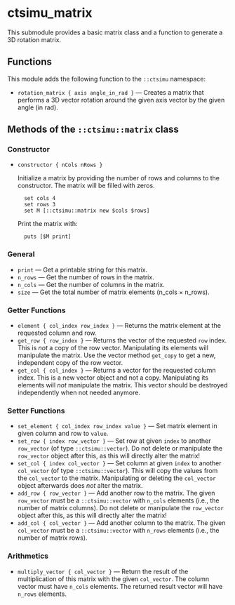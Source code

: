 # ctsimu_matrix
This submodule provides a basic matrix class and a function to generate a 3D rotation matrix.

## Functions

This module adds the following function to the `::ctsimu` namespace:

* `rotation_matrix { axis angle_in_rad }` — Creates a matrix that performs a 3D vector rotation around the given axis vector by the given angle (in rad).

## Methods of the `::ctsimu::matrix` class

### Constructor

* `constructor { nCols nRows }`
    
    Initialize a matrix by providing the number of rows and columns to the constructor. The matrix will be filled with zeros.

        set cols 4
        set rows 3
        set M [::ctsimu::matrix new $cols $rows]

    Print the matrix with:

        puts [$M print]

### General

* `print` — Get a printable string for this matrix.
* `n_rows` — Get the number of rows in the matrix.
* `n_cols` — Get the number of columns in the matrix.
* `size` — Get the total number of matrix elements (n_cols × n_rows).

### Getter Functions

* `element { col_index row_index }` — Returns the matrix element at the requested column and row.
* `get_row { row_index }` — Returns the vector of the requested `row` index. This is *not* a copy of the row vector. Manipulating its elements will manipulate the matrix. Use the vector method `get_copy` to get a new, independent copy of the row vector.
* `get_col { col_index }` — Returns a vector for the requested column index. This is a new vector object and not a copy. Manipulating its elements will *not* manipulate the matrix. This vector should be destroyed independently when not needed anymore.

### Setter Functions

* `set_element { col_index row_index value }` — Set matrix element in given column and row to `value`.
* `set_row { index row_vector }` — Set row at given `index` to another `row_vector` (of type `::ctsimu::vector`). Do not delete or manipulate the `row_vector` object after this, as this will directly alter the matrix!
* `set_col { index col_vector }` — Set column at given `index` to another `col_vector` (of type `::ctsimu::vector`). This will copy the values from the `col_vector` to the matrix. Manipulating or deleting the `col_vector` object afterwards does *not* alter the matrix.
* `add_row { row_vector }` — Add another row to the matrix. The given `row_vector` must be a `::ctsimu::vector` with `n_cols` elements (i.e., the number of matrix columns). Do not delete or manipulate the `row_vector` object after this, as this will directly alter the matrix!
* `add_col { col_vector }` — Add another column to the matrix. The given `col_vector` must be a `::ctsimu::vector` with `n_rows` elements (i.e., the number of matrix rows).

### Arithmetics

* `multiply_vector { col_vector }` — Return the result of the multiplication of this matrix with the given `col_vector`. The column vector must have `n_cols` elements. The returned result vector will have `n_rows` elements.